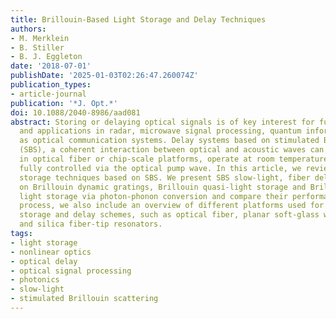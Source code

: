 ```yaml
---
title: Brillouin-Based Light Storage and Delay Techniques
authors:
- M. Merklein
- B. Stiller
- B. J. Eggleton
date: '2018-07-01'
publishDate: '2025-01-03T02:26:47.260074Z'
publication_types:
- article-journal
publication: '*J. Opt.*'
doi: 10.1088/2040-8986/aad081
abstract: Storing or delaying optical signals is of key interest for fundamental research
  and applications in radar, microwave signal processing, quantum information as well
  as optical communication systems. Delay systems based on stimulated Brillouin scattering
  (SBS), a coherent interaction between optical and acoustic waves can be implemented
  in optical fiber or chip-scale platforms, operate at room temperature and can be
  fully controlled via the optical pump wave. In this article, we review delay and
  storage techniques based on SBS. We present SBS slow-light, fiber delay lines based
  on Brillouin dynamic gratings, Brillouin quasi-light storage and Brillouin-based
  light storage via photon-phonon conversion and compare their performance. In this
  process, we also include an overview of different platforms used for Brillouin light
  storage and delay schemes, such as optical fiber, planar soft-glass waveguides,
  and silica fiber-tip resonators.
tags:
- light storage
- nonlinear optics
- optical delay
- optical signal processing
- photonics
- slow-light
- stimulated Brillouin scattering
---
```

